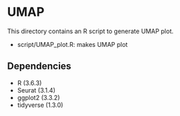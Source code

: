 # UMAP
This directory contains an R script to generate UMAP plot.

* script/UMAP_plot.R: makes UMAP plot

## Dependencies
* R (3.6.3)
* Seurat (3.1.4)
* ggplot2 (3.3.2)
* tidyverse (1.3.0)
